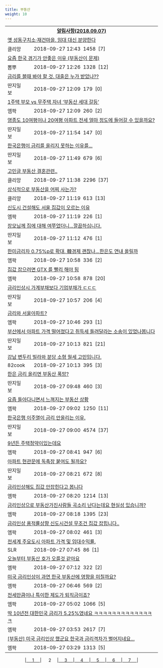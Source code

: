```yaml
---
title: 부동산
weight: 10
---
```



<table>
<tr class='notice'><td colspan='2'><a href='http://latent.club/notice/'><center><b>알림사항(2018.09.07)</b></center></a></td></tr>
<tr class='title_link'><td colspan="2"><a href="https://www.clien.net/service/board/park/12636971">옛 성동구치소·재건마을, 임대 대신 분양한다</a></td></tr>
<tr class='title_info'><td width='55px' class=clien>클리앙</td><td>&nbsp;&nbsp;&nbsp;2018-09-27 12:43&nbsp;&nbsp;<span class="view">1458</span>&nbsp;&nbsp;<span class="reply">[7]</span></td></tr>
<tr class='title_link'><td colspan="2"><a href="http://m.ppomppu.co.kr/new/bbs_view.php?id=freeboard&no=6067433&page=1"> 요즘 한국 경기가 안좋은 이유 (부동산이 문제)</a></td></tr>
<tr class='title_info'><td width='55px' class=ppom>뽐뿌</td><td>&nbsp;&nbsp;&nbsp;2018-09-27 12:26&nbsp;&nbsp;<span class="view">1328</span>&nbsp;&nbsp;<span class="reply">[12]</span></td></tr>
<tr class='title_link'><td colspan="2"><a href="http://www.ddanzi.com/index.php?m=1&document_srl=531909216">금리를 볼때 봐야 할 것. 대출은 누가 받았나?? </a></td></tr>
<tr class='title_info'><td width='55px' class=ddan>딴지일보</td><td>&nbsp;&nbsp;&nbsp;2018-09-27 12:09&nbsp;&nbsp;<span class="view">179</span>&nbsp;&nbsp;<span class="reply">[0]</span></td></tr>
<tr class='title_link'><td colspan="2"><a href="http://mlbpark.donga.com/mp/b.php?id=201809270023520926&p=1&b=bullpen&m=view&select=sct&site=donga.com">1주택 부모 vs 무주택 자녀 ‘부동산 세대 갈등’</a></td></tr>
<tr class='title_info'><td width='55px' class=mlb>엠팍</td><td>&nbsp;&nbsp;&nbsp;2018-09-27 12:09&nbsp;&nbsp;<span class="view">260</span>&nbsp;&nbsp;<span class="reply">[2]</span></td></tr>
<tr class='title_link'><td colspan="2"><a href="http://www.ddanzi.com/index.php?m=1&document_srl=531908000">영종도 10여평이나 20여평 아파트 전세 얼마 정도에 들어갈 수 있을까요? </a></td></tr>
<tr class='title_info'><td width='55px' class=ddan>딴지일보</td><td>&nbsp;&nbsp;&nbsp;2018-09-27 11:54&nbsp;&nbsp;<span class="view">147</span>&nbsp;&nbsp;<span class="reply">[0]</span></td></tr>
<tr class='title_link'><td colspan="2"><a href="http://www.ddanzi.com/index.php?m=1&document_srl=531907308">한국은행이 금리를 올리지 못하는 이유를... </a></td></tr>
<tr class='title_info'><td width='55px' class=ddan>딴지일보</td><td>&nbsp;&nbsp;&nbsp;2018-09-27 11:49&nbsp;&nbsp;<span class="view">679</span>&nbsp;&nbsp;<span class="reply">[6]</span></td></tr>
<tr class='title_link'><td colspan="2"><a href="https://www.clien.net/service/board/park/12636710">고민글 부동산 결혼관련..</a></td></tr>
<tr class='title_info'><td width='55px' class=clien>클리앙</td><td>&nbsp;&nbsp;&nbsp;2018-09-27 11:38&nbsp;&nbsp;<span class="view">2296</span>&nbsp;&nbsp;<span class="reply">[37]</span></td></tr>
<tr class='title_link'><td colspan="2"><a href="https://www.clien.net/service/board/park/12636628">상식적으로 부동산을 어찌 사는가?</a></td></tr>
<tr class='title_info'><td width='55px' class=clien>클리앙</td><td>&nbsp;&nbsp;&nbsp;2018-09-27 11:19&nbsp;&nbsp;<span class="view">613</span>&nbsp;&nbsp;<span class="reply">[13]</span></td></tr>
<tr class='title_link'><td colspan="2"><a href="http://mlbpark.donga.com/mp/b.php?id=201809270023519507&p=1&b=bullpen&m=view&select=sct&site=donga.com">신도시 건설해도 서울 집값이 오르는 이유</a></td></tr>
<tr class='title_info'><td width='55px' class=mlb>엠팍</td><td>&nbsp;&nbsp;&nbsp;2018-09-27 11:19&nbsp;&nbsp;<span class="view">226</span>&nbsp;&nbsp;<span class="reply">[1]</span></td></tr>
<tr class='title_link'><td colspan="2"><a href="http://www.ddanzi.com/index.php?m=1&document_srl=531901391">장모님께 집에 대해 여쭈었더니...깔끔하십니다. </a></td></tr>
<tr class='title_info'><td width='55px' class=ddan>딴지일보</td><td>&nbsp;&nbsp;&nbsp;2018-09-27 11:12&nbsp;&nbsp;<span class="view">476</span>&nbsp;&nbsp;<span class="reply">[1]</span></td></tr>
<tr class='title_link'><td colspan="2"><a href="http://mlbpark.donga.com/mp/b.php?id=201809270023519066&p=1&b=bullpen&m=view&select=sct&site=donga.com">한미금리차 0.75%p로 확대, 韓경제 괜찮나…한은도 연내 올릴까</a></td></tr>
<tr class='title_info'><td width='55px' class=mlb>엠팍</td><td>&nbsp;&nbsp;&nbsp;2018-09-27 10:58&nbsp;&nbsp;<span class="view">336</span>&nbsp;&nbsp;<span class="reply">[2]</span></td></tr>
<tr class='title_link'><td colspan="2"><a href="http://mlbpark.donga.com/mp/b.php?id=201809270023519060&p=1&b=bullpen&m=view&select=sct&site=kakao.com">집값 잡으려면 GTX 를 빨리 해야 됨</a></td></tr>
<tr class='title_info'><td width='55px' class=mlb>엠팍</td><td>&nbsp;&nbsp;&nbsp;2018-09-27 10:58&nbsp;&nbsp;<span class="view">878</span>&nbsp;&nbsp;<span class="reply">[20]</span></td></tr>
<tr class='title_link'><td colspan="2"><a href="http://www.ddanzi.com/index.php?m=1&document_srl=531899147">금리인상시 가계부채보다 기업부채가 ㄷㄷㄷ </a></td></tr>
<tr class='title_info'><td width='55px' class=ddan>딴지일보</td><td>&nbsp;&nbsp;&nbsp;2018-09-27 10:57&nbsp;&nbsp;<span class="view">206</span>&nbsp;&nbsp;<span class="reply">[4]</span></td></tr>
<tr class='title_link'><td colspan="2"><a href="http://mlbpark.donga.com/mp/b.php?id=201809270023518814&p=1&b=bullpen&m=view&select=sct&site=donga.com">금리와 서울아파트?</a></td></tr>
<tr class='title_info'><td width='55px' class=mlb>엠팍</td><td>&nbsp;&nbsp;&nbsp;2018-09-27 10:46&nbsp;&nbsp;<span class="view">293</span>&nbsp;&nbsp;<span class="reply">[1]</span></td></tr>
<tr class='title_link'><td colspan="2"><a href="http://www.ddanzi.com/index.php?m=1&document_srl=531892861">부산에서 아파트 가격 떨어졌다고 취득세 돌려달라는 소송이 있었나봅니다 </a></td></tr>
<tr class='title_info'><td width='55px' class=ddan>딴지일보</td><td>&nbsp;&nbsp;&nbsp;2018-09-27 10:13&nbsp;&nbsp;<span class="view">821</span>&nbsp;&nbsp;<span class="reply">[21]</span></td></tr>
<tr class='title_link'><td colspan="2"><a href="http://www.82cook.com/entiz/read.php?bn=15&num=2642797">강남 변두리 빌라와 분당 소형 월세 고민입니다. </a></td></tr>
<tr class='title_info'><td width='55px' class=cook>82cook</td><td>&nbsp;&nbsp;&nbsp;2018-09-27 10:13&nbsp;&nbsp;<span class="view">395</span>&nbsp;&nbsp;<span class="reply">[3]</span></td></tr>
<tr class='title_link'><td colspan="2"><a href="http://www.ddanzi.com/index.php?m=1&document_srl=531890049">한은 금리 올리면 부동산 폭망? </a></td></tr>
<tr class='title_info'><td width='55px' class=ddan>딴지일보</td><td>&nbsp;&nbsp;&nbsp;2018-09-27 09:48&nbsp;&nbsp;<span class="view">460</span>&nbsp;&nbsp;<span class="reply">[3]</span></td></tr>
<tr class='title_link'><td colspan="2"><a href="http://mlbpark.donga.com/mp/b.php?id=201809270023517002&p=1&b=bullpen&m=view&select=sct&site=naver.com">요즘 돌아다니면서 느껴지는 부동산 상황</a></td></tr>
<tr class='title_info'><td width='55px' class=mlb>엠팍</td><td>&nbsp;&nbsp;&nbsp;2018-09-27 09:02&nbsp;&nbsp;<span class="view">1250</span>&nbsp;&nbsp;<span class="reply">[11]</span></td></tr>
<tr class='title_link'><td colspan="2"><a href="http://www.ddanzi.com/index.php?m=1&document_srl=531885849">한국은행 이주열이 금리 안올리는 이유. </a></td></tr>
<tr class='title_info'><td width='55px' class=ddan>딴지일보</td><td>&nbsp;&nbsp;&nbsp;2018-09-27 09:00&nbsp;&nbsp;<span class="view">4574</span>&nbsp;&nbsp;<span class="reply">[37]</span></td></tr>
<tr class='title_link'><td colspan="2"><a href="http://mlbpark.donga.com/mp/b.php?id=201809270023516720&p=1&b=bullpen&m=view&select=sct&site=donga.com">9년든 주택청약이있는데요</a></td></tr>
<tr class='title_info'><td width='55px' class=mlb>엠팍</td><td>&nbsp;&nbsp;&nbsp;2018-09-27 08:41&nbsp;&nbsp;<span class="view">947</span>&nbsp;&nbsp;<span class="reply">[6]</span></td></tr>
<tr class='title_link'><td colspan="2"><a href="http://www.ddanzi.com/index.php?m=1&document_srl=531882701">아파트 현관문에 독촉장 붙여도 될까요? </a></td></tr>
<tr class='title_info'><td width='55px' class=ddan>딴지일보</td><td>&nbsp;&nbsp;&nbsp;2018-09-27 08:21&nbsp;&nbsp;<span class="view">672</span>&nbsp;&nbsp;<span class="reply">[8]</span></td></tr>
<tr class='title_link'><td colspan="2"><a href="http://mlbpark.donga.com/mp/b.php?id=201809270023516504&p=1&b=bullpen&m=view&select=sct&site=donga.com">금리인상해도 집값 안잡힌다고 봅니다</a></td></tr>
<tr class='title_info'><td width='55px' class=mlb>엠팍</td><td>&nbsp;&nbsp;&nbsp;2018-09-27 08:20&nbsp;&nbsp;<span class="view">1214</span>&nbsp;&nbsp;<span class="reply">[13]</span></td></tr>
<tr class='title_link'><td colspan="2"><a href="http://mlbpark.donga.com/mp/b.php?id=201809270023516477&p=1&b=bullpen&m=view&select=sct&site=donga.com">금리인상으로 부동산가진사람들 곡소리 난다는데요 현실성 있습니까?</a></td></tr>
<tr class='title_info'><td width='55px' class=mlb>엠팍</td><td>&nbsp;&nbsp;&nbsp;2018-09-27 08:18&nbsp;&nbsp;<span class="view">1395</span>&nbsp;&nbsp;<span class="reply">[23]</span></td></tr>
<tr class='title_link'><td colspan="2"><a href="http://mlbpark.donga.com/mp/b.php?id=201809270023516318&p=1&b=bullpen&m=view&select=sct&site=donga.com">금리인상 용적률상향 신도시건설  무조건 집값 잡힙니다..</a></td></tr>
<tr class='title_info'><td width='55px' class=mlb>엠팍</td><td>&nbsp;&nbsp;&nbsp;2018-09-27 08:02&nbsp;&nbsp;<span class="view">461</span>&nbsp;&nbsp;<span class="reply">[3]</span></td></tr>
<tr class='title_link'><td colspan="2"><a href="http://www.slrclub.com/bbs/vx2.php?id=free&no=36636759">전세계 주요도시 아파트 가격 및 임대수익률.</a></td></tr>
<tr class='title_info'><td width='55px' class=slr>SLR</td><td>&nbsp;&nbsp;&nbsp;2018-09-27 07:45&nbsp;&nbsp;<span class="view">86</span>&nbsp;&nbsp;<span class="reply">[1]</span></td></tr>
<tr class='title_link'><td colspan="2"><a href="http://mlbpark.donga.com/mp/b.php?id=201809270023515997&p=1&b=bullpen&m=view&select=sct&site=donga.com">오늘부터 부동산 호가 오를것 같아요</a></td></tr>
<tr class='title_info'><td width='55px' class=mlb>엠팍</td><td>&nbsp;&nbsp;&nbsp;2018-09-27 07:12&nbsp;&nbsp;<span class="view">322</span>&nbsp;&nbsp;<span class="reply">[2]</span></td></tr>
<tr class='title_link'><td colspan="2"><a href="http://mlbpark.donga.com/mp/b.php?id=201809270023515871&p=1&b=bullpen&m=view&select=sct&site=donga.com">미국 금리인상이 과연 한국 부동산에 영향을 미칠까요?</a></td></tr>
<tr class='title_info'><td width='55px' class=mlb>엠팍</td><td>&nbsp;&nbsp;&nbsp;2018-09-27 06:46&nbsp;&nbsp;<span class="view">569</span>&nbsp;&nbsp;<span class="reply">[2]</span></td></tr>
<tr class='title_link'><td colspan="2"><a href="http://mlbpark.donga.com/mp/b.php?id=201809270023515565&p=1&b=bullpen&m=view&select=sct&site=donga.com">전세만큼이나 특이한 제도가 퇴직금이죠?</a></td></tr>
<tr class='title_info'><td width='55px' class=mlb>엠팍</td><td>&nbsp;&nbsp;&nbsp;2018-09-27 05:02&nbsp;&nbsp;<span class="view">1066</span>&nbsp;&nbsp;<span class="reply">[5]</span></td></tr>
<tr class='title_link'><td colspan="2"><a href="http://mlbpark.donga.com/mp/b.php?id=201809270023515394&p=1&b=bullpen&m=view&select=sct&site=twitter.com">딱 10년전 대한민국 금리가 5.25%였네요 ㅋㅋㅋㅋㅋㅋㅋㅋㅋㅋㅋㅋㅋㅋ</a></td></tr>
<tr class='title_info'><td width='55px' class=mlb>엠팍</td><td>&nbsp;&nbsp;&nbsp;2018-09-27 03:53&nbsp;&nbsp;<span class="view">2617</span>&nbsp;&nbsp;<span class="reply">[7]</span></td></tr>
<tr class='title_link'><td colspan="2"><a href="http://mlbpark.donga.com/mp/b.php?id=201809270023515295&p=1&b=bullpen&m=view&select=sct&site=donga.com">[부동산]  미국 금리인상 했군요  한국과 금리격차가 벌어지네요...</a></td></tr>
<tr class='title_info'><td width='55px' class=mlb>엠팍</td><td>&nbsp;&nbsp;&nbsp;2018-09-27 03:29&nbsp;&nbsp;<span class="view">1313</span>&nbsp;&nbsp;<span class="reply">[5]</span></td></tr>
</table><center><span class="foot_index"><td>|<a href="../">&nbsp;&nbsp;&nbsp;&nbsp;&nbsp;1&nbsp;&nbsp;&nbsp;&nbsp;&nbsp;</a></td><td>| &nbsp;&nbsp;&nbsp;&nbsp;&nbsp;2&nbsp;&nbsp;&nbsp;&nbsp;&nbsp;</a></td><td>|<a href="../page3/">&nbsp;&nbsp;&nbsp;&nbsp;&nbsp;3&nbsp;&nbsp;&nbsp;&nbsp;&nbsp;</a></td><td>|<a href="../page4/">&nbsp;&nbsp;&nbsp;&nbsp;&nbsp;4&nbsp;&nbsp;&nbsp;&nbsp;&nbsp;</a></td><td>|<a href="../page5/">&nbsp;&nbsp;&nbsp;&nbsp;&nbsp;5&nbsp;&nbsp;&nbsp;&nbsp;&nbsp;</a></td><td>|<a href="../page6/">&nbsp;&nbsp;&nbsp;&nbsp;&nbsp;6&nbsp;&nbsp;&nbsp;&nbsp;&nbsp;</a></td><td>|<a href="../page7/">&nbsp;&nbsp;&nbsp;&nbsp;&nbsp;7&nbsp;&nbsp;&nbsp;&nbsp;&nbsp;</a>|</td></tr></span></center>

